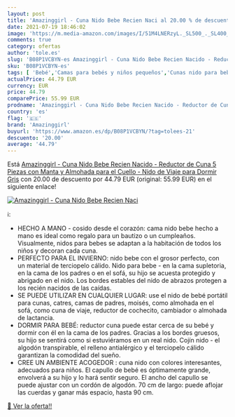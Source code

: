 ```yaml
---
layout: post
title: 'Amazinggirl - Cuna Nido Bebe Recien Naci al 20.00 % de descuento'
date: 2021-07-19 18:46:02
image: 'https://m.media-amazon.com/images/I/51M4LNERzyL._SL500_._SL400_.jpg'
comments: true
category: ofertas
author: 'tole.es'
slug: 'B08P1VCBYN-es Amazinggirl - Cuna Nido Bebe Recien Nacido - Reductor de...'
sku: 'B08P1VCBYN-es'
tags: [ 'Bebé','Camas para bebés y niños pequeños','Cunas nido para bebés','Dormitorio','Muebles para bebé','amazinggirl','bebe', ]
actualPrice: 44.79 EUR
currency: EUR
price: 44.79
comparePrice: 55.99 EUR
prodname: 'Amazinggirl - Cuna Nido Bebe Recien Nacido - Reductor de Cuna 5 Piezas con Manta y Almohada para el Cuello - Nido de Viaje para Dormir Gris'
country: 'es'
flag: '🇪🇸'
brand: 'Amazinggirl'
buyurl: 'https://www.amazon.es/dp/B08P1VCBYN/?tag=tolees-21'
descuento: '20.00'
average: '44.79'
---
```


Está [Amazinggirl - Cuna Nido Bebe Recien Nacido - Reductor de Cuna 5 Piezas con Manta y Almohada para el Cuello - Nido de Viaje para Dormir Gris](https://www.amazon.es/dp/B08P1VCBYN/?tag=tolees-21) con 20.00 de descuento por 44.79 EUR (original: 55.99 EUR) en el siguiente enlace!

[![Amazinggirl - Cuna Nido Bebe Recien Naci](https://m.media-amazon.com/images/I/51M4LNERzyL._SL500_._SL400_.jpg)](https://www.amazon.es/dp/B08P1VCBYN/?tag=tolees-21)

ℹ️:

- HECHO A MANO - cosido desde el corazón: cama nido bebe hecho a mano es ideal como regalo para un bautizo o un cumpleaños. Visualmente, nidos para bebes se adaptan a la habitación de todos los niños y decoran cada cuna.
- PERFECTO PARA EL INVIERNO: nido bebe con el grosor perfecto, con un material de terciopelo cálido. Nido para bebe - en la cama supletoria, en la cama de los padres o en el sofá, su hijo se acuesta protegido y abrigado en el nido. Los bordes estables del nido de abrazos protegen a los recién nacidos de las caídas.
- SE PUEDE UTILIZAR EN CUALQUIER LUGAR: use el nido de bebé portátil para cunas, catres, camas de padres, moisés, como almohada en el sofá, como cuna de viaje, reductor de cochecito, cambiador o almohada de lactancia.
- DORMIR PARA BEBÉ: reductor cuna puede estar cerca de su bebé y dormir con él en la cama de los padres. Gracias a los bordes gruesos, su hijo se sentirá como si estuviéramos en un real nido. Cojín nido - el algodón transpirable, el relleno antialérgico y el terciopelo cálido garantizan la comodidad del sueño.
- CREE UN AMBIENTE ACOGEDOR : cuna nido con colores interesantes, adecuados para niños. El capullo de bebé es óptimamente grande, envolverá a su hijo y lo hará sentir seguro. El ancho del capullo se puede ajustar con un cordón de algodón. 70 cm de largo: puede aflojar las cuerdas y ganar más espacio, hasta 90 cm.

[🛒 Ver la oferta!!](https://www.amazon.es/dp/B08P1VCBYN/?tag=tolees-21)

